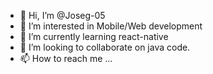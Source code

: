 - 👋 Hi, I’m @Joseg-05
- 👀 I’m interested in Mobile/Web development
- 🌱 I’m currently learning react-native
- 💞️ I’m looking to collaborate on java code.
- 📫 How to reach me ...

<!---
Joseg-05/Joseg-05 is a ✨ special ✨ repository because its `README.md` (this file) appears on your GitHub profile.
You can click the Preview link to take a look at your changes.
--->
